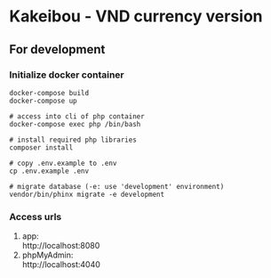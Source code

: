 # Kakeibou - VND currency version

## For development
### Initialize docker container
```
docker-compose build
docker-compose up

# access into cli of php container
docker-compose exec php /bin/bash

# install required php libraries
composer install

# copy .env.example to .env
cp .env.example .env

# migrate database (-e: use 'development' environment)
vendor/bin/phinx migrate -e development
```

### Access urls
1. app:  
    http://localhost:8080
2. phpMyAdmin:  
    http://localhost:4040
